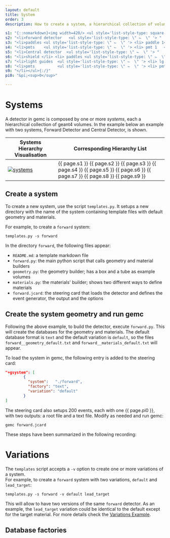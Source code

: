 ```yaml
---
layout: default
title: System
order: 3
description: How to create a system, a hierarchical collection of volumes.

s1: "{::nomarkdown}<img width=420/> <ul style='list-style-type: square'>"
s2: "<li>Forward detector   <ul style='list-style-type: \" ⌙ ︎ \" '> "
s3: "<li>paddles <ul style='list-style-type: \" ⌙ ︎ \" '> <li> paddle 1</li> <li> ... </li> </ul> </li>  "
s4: "<li>pmts    <ul style='list-style-type: \" ⌙ ︎ \" '> <li> pmt 1   </li> <li> ... </li> </ul> </li> </ul> </li>"
s5: "<li>Central detector  <ul style='list-style-type: \" ⌙ ︎ \" '> "
s6: "<li>shield </li> <li> paddles <ul style='list-style-type: \" ⌙ ︎ \" '>  "
s7: "<li>light guides  <ul style='list-style-type: \" ⌙ ︎ \" '> <li> lg 1   </li> <li> ... </li> </ul> </li> "
s8: "<li>pmts          <ul style='list-style-type: \" ⌙ ︎ \" '> <li> pmt 1  </li> <li> ... </li> </ul> </li> </ul> </li>"
s9: "</li></ul>{:/}"
pi0: "&pi;<sup>0</sup>"

---
```


# Systems


A detector in gemc is composed by one or more *systems*, each a hierarchical collection of geant4 volumes. 
In the example below an example with two systems, Forward Detector and Central Detector, is shown.


| Systems Hierarchy Visualisation    | Corresponding Hierarchy List                                                                                                  |
|------------------------------------|-------------------------------------------------------------------------------------------------------------------------------|
| [![systems]](../systemDocs/system) | {{ page.s1 }} {{ page.s2 }} {{ page.s3 }} {{ page.s4 }} {{ page.s5 }} {{ page.s6 }} {{ page.s7 }} {{ page.s8 }} {{ page.s9 }} |

## Create a system

To create a new system, use the script `templates.py`. It setups a new directory 
with the name of the system containing template files with default geometry and materials. 

For example, to create a `forward` system:

``` 
templates.py -s forward
```

In the directory `forward`, the following files appear:

- `README.md`:  a template markdown file   
- `forward.py`: the main python script that calls geometry and material builders    
- `geometry.py`: the geometry builder; has a box and a tube as example volumes
- `materials.py`: the materials' builder; shows two different ways to define materials
- `forward.jcard`: the steering card that loads the detector and defines the event generator, the output and the options

## Create the system geometry and run gemc

Following the above example, to build the detector, execute `forward.py`.  This will create the databases for the geometry and materials. The default 
database format is `text` and the default variation is `default`, so the files 
`forward__geometry_default.txt` and `forward__materials_default.txt` will appear.

To load the system in gemc, the following entry is added to the steering card:

```json
"+gsystem": [
        {
          "system":   "./forward",
          "factory": "text",
          "variation": "default"
        }
]
```

The steering card also setups 200 events, each with one {{ page.pi0 }}, with two outputs: a root file and a text file. Modify as 
needed and run gemc:

```
gemc forward.jcard
```

These steps have been summarized in the following recording:

<script async id="asciicast-1wDOXfYmQKs53O31nOIlIDLda" src="https://asciinema.org/a/1wDOXfYmQKs53O31nOIlIDLda.js" data-autoplay="true" data-loop="true"></script>        
			 
                   
# Variations

The `templates` script accepts a `-v` option to create one or more variations of a system.  
For example, to create a `forward` system with two variations, `default` and `lead_target`:

```
templates.py -s forward -v default lead_target
```
This will allow to have two versions of the same `forward` detector. As an example, the `lead_target` variation could be identical
to the default except for the target material. For more details check the [Variations Example](https://github.com/maureeungaro/sci-g/tree/main/examples/variations).





  ## Database factories		
    



<br/>

[systems]: /home/assets/images/systems.png
